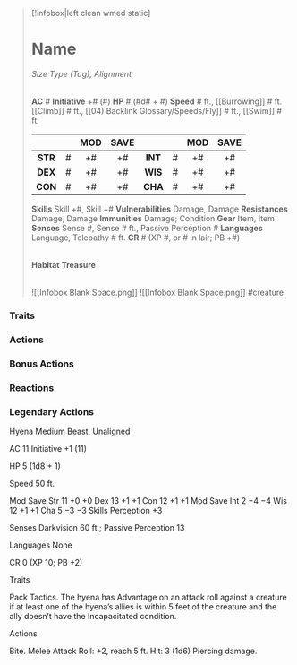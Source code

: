 > [!infobox|left clean wmed static]
> # Name
> *Size Type (Tag), Alignment*
> 
> | |
> | - |
> **AC** # **Initiative** +# (#)
> **HP** # (#d# + #)
> **Speed** # ft., [[Burrowing]] # ft. [[Climb]] # ft., [[04) Backlink Glossary/Speeds/Fly]] # ft., [[Swim]] # ft.
> 
> | | | MOD | SAVE | | | MOD | SAVE |
> | :-: | :-: | :-: | :-: | :-: | :-: | :-: | :-: |
> | **STR** | # | +# | +# | **INT** | # | +# | +# | 
> | **DEX** | # | +# | +# | **WIS** | # | +# | +# |
> | **CON** | # | +# | +# | **CHA** | # | +# | +# |
> **Skills** Skill +#, Skill +#
> **Vulnerabilities** Damage, Damage
> **Resistances** Damage, Damage
> **Immunities** Damage; Condition
> **Gear** Item, Item
> **Senses** Sense #, Sense # ft., Passive Perception #
> **Languages** Language, Telepathy # ft.
> **CR** # (XP #, or # in lair; PB +#)
>
> | |
> | - |
> **Habitat**
> **Treasure**
> 
> | |
> | - |
> ![[Infobox Blank Space.png]]
> ![[Infobox Blank Space.png]]
> #creature 


### Traits
### Actions
### Bonus Actions
### Reactions
### Legendary Actions
Hyena
Medium Beast, Unaligned

AC 11 Initiative +1 (11)

HP 5 (1d8 + 1)

Speed 50 ft.

Mod	Save
Str	11	+0	+0
Dex	13	+1	+1
Con	12	+1	+1
Mod	Save
Int	2	−4	−4
Wis	12	+1	+1
Cha	5	−3	−3
Skills Perception +3

Senses Darkvision 60 ft.; Passive Perception 13

Languages None

CR 0 (XP 10; PB +2)

Traits

Pack Tactics. The hyena has Advantage on an attack roll against a creature if at least one of the hyena’s allies is within 5 feet of the creature and the ally doesn’t have the Incapacitated condition.

Actions

Bite. Melee Attack Roll: +2, reach 5 ft. Hit: 3 (1d6) Piercing damage.